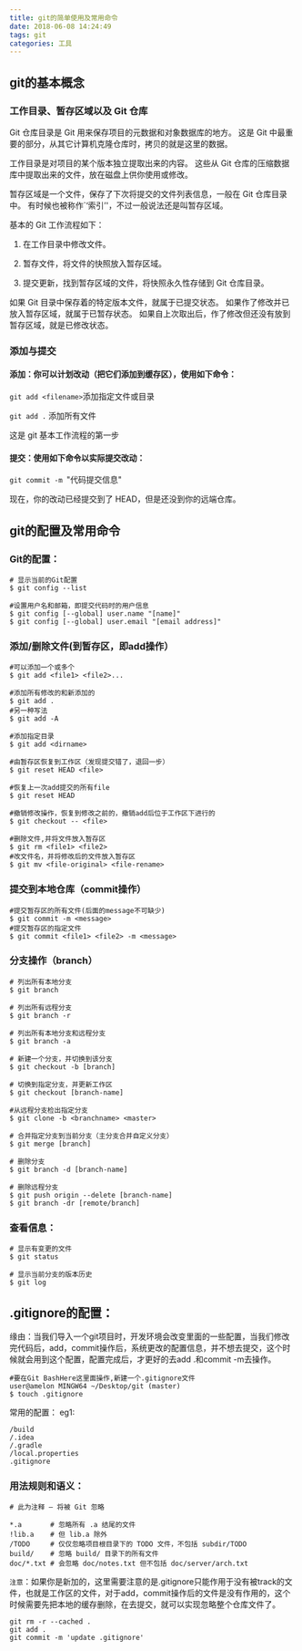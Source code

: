 ```yaml
---
title: git的简单使用及常用命令
date: 2018-06-08 14:24:49
tags: git
categories: 工具
---
```

## git的基本概念

### 工作目录、暂存区域以及 Git 仓库

Git 仓库目录是 Git 用来保存项目的元数据和对象数据库的地方。 这是 Git 中最重要的部分，从其它计算机克隆仓库时，拷贝的就是这里的数据。

工作目录是对项目的某个版本独立提取出来的内容。 这些从 Git 仓库的压缩数据库中提取出来的文件，放在磁盘上供你使用或修改。

暂存区域是一个文件，保存了下次将提交的文件列表信息，一般在 Git 仓库目录中。 有时候也被称作`‘索引’'，不过一般说法还是叫暂存区域。

基本的 Git 工作流程如下：

1. 在工作目录中修改文件。

2. 暂存文件，将文件的快照放入暂存区域。

3. 提交更新，找到暂存区域的文件，将快照永久性存储到 Git 仓库目录。

如果 Git 目录中保存着的特定版本文件，就属于已提交状态。 如果作了修改并已放入暂存区域，就属于已暂存状态。 如果自上次取出后，作了修改但还没有放到暂存区域，就是已修改状态。

### 添加与提交

#### 添加：你可以计划改动（把它们添加到缓存区），使用如下命令：

`git add <filename>`添加指定文件或目录

`git add .` 添加所有文件

这是 git 基本工作流程的第一步

#### 提交：使用如下命令以实际提交改动：

`git commit -m `"代码提交信息"

现在，你的改动已经提交到了 HEAD，但是还没到你的远端仓库。

## git的配置及常用命令

### Git的配置：

```
# 显示当前的Git配置
$ git config --list

#设置用户名和邮箱，即提交代码时的用户信息
$ git config [--global] user.name "[name]"
$ git config [--global] user.email "[email address]"
```

### 添加/删除文件(到暂存区，即add操作）
```
#可以添加一个或多个
$ git add <file1> <file2>...

#添加所有修改的和新添加的
$ git add .
#另一种写法
$ git add -A

#添加指定目录
$ git add <dirname>

#由暂存区恢复到工作区（发现提交错了，退回一步）
$ git reset HEAD <file> 

#恢复上一次add提交的所有file
$ git reset HEAD

#撤销修改操作，恢复到修改之前的，撤销add后位于工作区下进行的
$ git checkout -- <file>

#删除文件,并将文件放入暂存区
$ git rm <file1> <file2>
#改文件名，并将修改后的文件放入暂存区
$ git mv <file-original> <file-rename>
```

### 提交到本地仓库（commit操作）
```
#提交暂存区的所有文件(后面的message不可缺少)
$ git commit -m <message>
#提交暂存区的指定文件
$ git commit <file1> <file2> -m <message>
```

### 分支操作（branch）
```
# 列出所有本地分支
$ git branch

# 列出所有远程分支
$ git branch -r

# 列出所有本地分支和远程分支
$ git branch -a

# 新建一个分支，并切换到该分支
$ git checkout -b [branch]

# 切换到指定分支，并更新工作区
$ git checkout [branch-name]

#从远程分支检出指定分支
$ git clone -b <branchname> <master>

# 合并指定分支到当前分支（主分支合并自定义分支）
$ git merge [branch]

# 删除分支
$ git branch -d [branch-name]

# 删除远程分支
$ git push origin --delete [branch-name]
$ git branch -dr [remote/branch]
```

### 查看信息：
```
# 显示有变更的文件
$ git status

# 显示当前分支的版本历史
$ git log
```
## .gitignore的配置：

缘由：当我们导入一个git项目时，开发环境会改变里面的一些配置，当我们修改完代码后，add，commit操作后，系统更改的配置信息，并不想去提交，这个时候就会用到这个配置，配置完成后，才更好的去add .和commit -m去操作。
```
#要在Git BashHere这里面操作,新建一个.gitignore文件
user@amelon MINGW64 ~/Desktop/git (master)
$ touch .gitignore
```
常用的配置： eg1:
```
/build
/.idea
/.gradle
/local.properties
.gitignore
```
### 用法规则和语义：
```
# 此为注释 – 将被 Git 忽略

*.a       # 忽略所有 .a 结尾的文件
!lib.a    # 但 lib.a 除外
/TODO     # 仅仅忽略项目根目录下的 TODO 文件，不包括 subdir/TODO
build/    # 忽略 build/ 目录下的所有文件
doc/*.txt # 会忽略 doc/notes.txt 但不包括 doc/server/arch.txt
```

`注意`：如果你是新加的，这里需要注意的是.gitignore只能作用于没有被track的文件，也就是工作区的文件，对于add，commit操作后的文件是没有作用的，这个时候需要先把本地的缓存删除，在去提交，就可以实现忽略整个仓库文件了。
```
git rm -r --cached .
git add .
git commit -m 'update .gitignore'
```